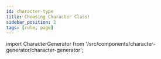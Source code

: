 ```yaml
---
id: character-type
title: Choosing Character Class!
sidebar_position: 2
tags: [rule, page]
---
```


import CharacterGenerator from '/src/components/character-generator/character-generator';

<CharacterGenerator></CharacterGenerator>
